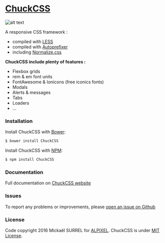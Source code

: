 # [ChuckCSS](https://www.chuckcss.io/)
![alt text][logo]

A responsive CSS framework :
- compiled with [LESS]
- compiled with [Autoprefixer]
- including [Normalize.css]

**ChuckCSS include plenty of features :**
* Flexbox grids
* rem & em font units
* FontAwesome & Ionicons (free iconics fonts)
* Modals
* Alerts & messages
* Tabs
* Loaders
* ...


### Installation
Install ChuckCSS with [Bower]:

```sh
$ bower install ChuckCSS
```

Install ChuckCSS with [NPM]:
```sh
$ npm install ChuckCSS
```

### Documentation
Full documentation on [ChuckCSS website]


### Issues
To report any problems or improvements, please [open an issue on Github]


### License
Code copyright 2016 Mickaël SURREL for [ALPIXEL].
ChuckCSS is under [MIT License].


[LESS]: <http://lesscss.org/>
[Autoprefixer]: <https://github.com/postcss/autoprefixer>
[MIT License]: <https://opensource.org/licenses/MIT>
[ChuckCSS website]: <https://www.chuckcss.io/>
[open an issue on Github]: <https://github.com/alpixel/ChuckCSS/issues/new>
[Normalize.css]: <https://necolas.github.io/normalize.css/>
[Bower]: <http://bower.io/search/?q=ChuckCSS>
[ALPIXEL]: <https://github.com/alpixel>
[logo]: https://www.chuckcss.io/img/chuckcss-github-logo.png "ChuckCSS framework"
[NPM]: <https://www.npmjs.com/package/ChuckCSS>

